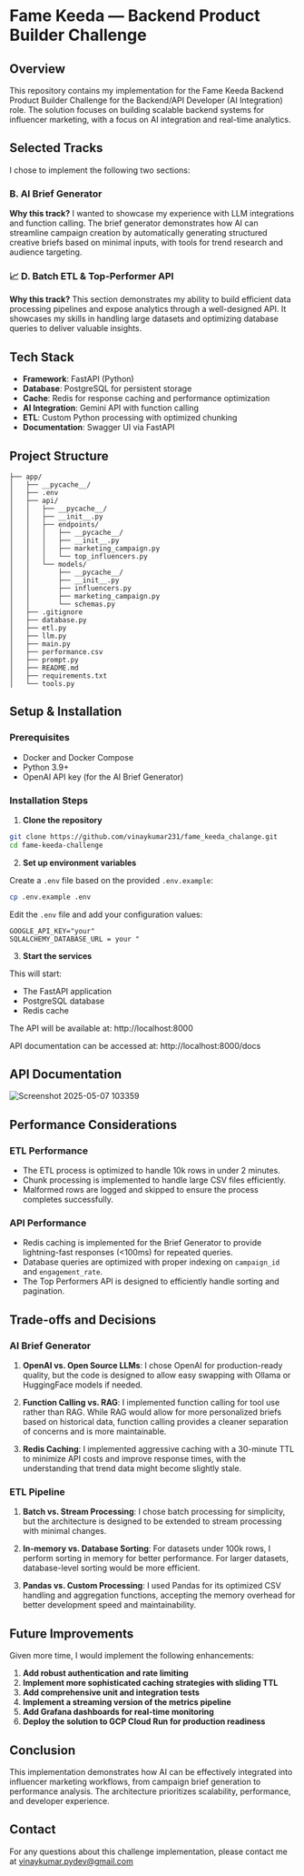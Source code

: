 # Fame Keeda — Backend Product Builder Challenge

## Overview

This repository contains my implementation for the Fame Keeda Backend Product Builder Challenge for the Backend/API Developer (AI Integration) role. The solution focuses on building scalable backend systems for influencer marketing, with a focus on AI integration and real-time analytics.

## Selected Tracks

I chose to implement the following two sections:

### B. AI Brief Generator

**Why this track?** I wanted to showcase my experience with LLM integrations and function calling. The brief generator demonstrates how AI can streamline campaign creation by automatically generating structured creative briefs based on minimal inputs, with tools for trend research and audience targeting.

### 📈 D. Batch ETL & Top-Performer API

**Why this track?** This section demonstrates my ability to build efficient data processing pipelines and expose analytics through a well-designed API. It showcases my skills in handling large datasets and optimizing database queries to deliver valuable insights.

## Tech Stack

- **Framework**: FastAPI (Python)
- **Database**: PostgreSQL for persistent storage
- **Cache**: Redis for response caching and performance optimization
- **AI Integration**: Gemini API with function calling
- **ETL**: Custom Python processing with optimized chunking
- **Documentation**: Swagger UI via FastAPI

## Project Structure

```
├── app/
│   ├── __pycache__/
│   ├── .env
│   ├── api/
│   │   ├── __pycache__/
│   │   ├── __init__.py
│   │   ├── endpoints/
│   │   │   ├── __pycache__/
│   │   │   ├── __init__.py 
│   │   │   ├── marketing_campaign.py
│   │   │   └── top_influencers.py
│   │   └── models/
│   │       ├── __pycache__/
│   │       ├── __init__.py
│   │       ├── influencers.py
│   │       ├── marketing_campaign.py
│   │       └── schemas.py
│   ├── .gitignore
│   ├── database.py
│   ├── etl.py
│   ├── llm.py
│   ├── main.py
│   ├── performance.csv
│   ├── prompt.py
│   ├── README.md
│   ├── requirements.txt
│   └── tools.py
```

## Setup & Installation

### Prerequisites

- Docker and Docker Compose
- Python 3.9+
- OpenAI API key (for the AI Brief Generator)

### Installation Steps

1. **Clone the repository**

```bash
git clone https://github.com/vinaykumar231/fame_keeda_chalange.git
cd fame-keeda-challenge
```

2. **Set up environment variables**

Create a `.env` file based on the provided `.env.example`:

```bash
cp .env.example .env
```

Edit the `.env` file and add your configuration values:

```
GOOGLE_API_KEY="your"
SQLALCHEMY_DATABASE_URL = your "

```

3. **Start the services**

This will start:
- The FastAPI application
- PostgreSQL database
- Redis cache

The API will be available at: http://localhost:8000

API documentation can be accessed at: http://localhost:8000/docs

##  API Documentation

![Screenshot 2025-05-07 103359](https://github.com/user-attachments/assets/fae05cd0-ce0f-4f95-acef-7be210ef94a0)

## Performance Considerations

### ETL Performance

- The ETL process is optimized to handle 10k rows in under 2 minutes.
- Chunk processing is implemented to handle large CSV files efficiently.
- Malformed rows are logged and skipped to ensure the process completes successfully.

### API Performance

- Redis caching is implemented for the Brief Generator to provide lightning-fast responses (<100ms) for repeated queries.
- Database queries are optimized with proper indexing on `campaign_id` and `engagement_rate`.
- The Top Performers API is designed to efficiently handle sorting and pagination.

## Trade-offs and Decisions

### AI Brief Generator

1. **OpenAI vs. Open Source LLMs**: I chose OpenAI for production-ready quality, but the code is designed to allow easy swapping with Ollama or HuggingFace models if needed.

2. **Function Calling vs. RAG**: I implemented function calling for tool use rather than RAG. While RAG would allow for more personalized briefs based on historical data, function calling provides a cleaner separation of concerns and is more maintainable.

3. **Redis Caching**: I implemented aggressive caching with a 30-minute TTL to minimize API costs and improve response times, with the understanding that trend data might become slightly stale.

### ETL Pipeline

1. **Batch vs. Stream Processing**: I chose batch processing for simplicity, but the architecture is designed to be extended to stream processing with minimal changes.

2. **In-memory vs. Database Sorting**: For datasets under 100k rows, I perform sorting in memory for better performance. For larger datasets, database-level sorting would be more efficient.

3. **Pandas vs. Custom Processing**: I used Pandas for its optimized CSV handling and aggregation functions, accepting the memory overhead for better development speed and maintainability.

## Future Improvements

Given more time, I would implement the following enhancements:

1. **Add robust authentication and rate limiting**
2. **Implement more sophisticated caching strategies with sliding TTL**
3. **Add comprehensive unit and integration tests**
4. **Implement a streaming version of the metrics pipeline**
5. **Add Grafana dashboards for real-time monitoring**
6. **Deploy the solution to GCP Cloud Run for production readiness**

## Conclusion

This implementation demonstrates how AI can be effectively integrated into influencer marketing workflows, from campaign brief generation to performance analysis. The architecture prioritizes scalability, performance, and developer experience.

## Contact

For any questions about this challenge implementation, please contact me at vinaykumar.pydev@gmail.com
